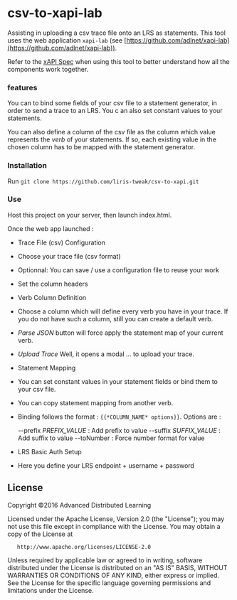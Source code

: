 # csv-to-xapi-lab
Assisting in uploading a csv trace file onto an LRS as statements. This tool uses the web application `xapi-lab` (see [https://github.com/adlnet/xapi-lab](https://github.com/adlnet/xapi-lab)).

Refer to the [xAPI Spec](https://github.com/adlnet/xAPI-Spec/blob/master/xAPI.md) when using this tool to better understand how all the components work together.

### features

You can to bind some fields of your csv file to a statement generator, in order to send a trace to an LRS. You c an also set constant values to your statements.

You can also define a column of the csv file as the column which value represents the *verb* of your statements. If so, each existing value in the chosen column has to be mapped with the statement generator.

### Installation

Run `git clone https://github.com/liris-tweak/csv-to-xapi.git`

### Use

Host this project on your server, then launch index.html.

Once the web app launched :

 * Trace File (csv) Configuration
  * Choose your trace file (csv format)
  * Optionnal: You can save / use a configuration file to reuse your work
  * Set the column headers
 * Verb Column Definition
  * Choose a column which will define every verb you have in your trace.
If you do not have such a column, still you can create a default verb.
  * *Parse JSON* button will force apply the statement map of your current verb.
  * *Upload Trace* Well, it opens a modal ... to upload your trace.
 * Statement Mapping
  * You can set constant values in your statement fields or bind them to your csv file.
  * You can copy statement mapping from another verb.
  * Binding follows the format : `{{*COLUMN_NAME* options}}`. Options are :


    --prefix *PREFIX_VALUE* : Add prefix to value
    --suffix *SUFFIX_VALUE* : Add suffix to value
    --toNumber              : Force number format for value

 * LRS Basic Auth Setup
  * Here you define your LRS endpoint + username + password


## License
   Copyright &copy;2016 Advanced Distributed Learning

   Licensed under the Apache License, Version 2.0 (the "License");
   you may not use this file except in compliance with the License.
   You may obtain a copy of the License at

       http://www.apache.org/licenses/LICENSE-2.0

   Unless required by applicable law or agreed to in writing, software
   distributed under the License is distributed on an "AS IS" BASIS,
   WITHOUT WARRANTIES OR CONDITIONS OF ANY KIND, either express or implied.
   See the License for the specific language governing permissions and
   limitations under the License.

